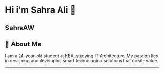 # Hi i'm Sahra Ali 👋
## SahraAW 

## 🚀 About Me
I am a 24-year-old student at KEA, studying IT Architecture.
My passion lies in designing and developing smart technological solutions that create value.

---





